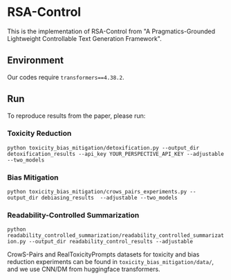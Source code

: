 # RSA-Control

This is the implementation of RSA-Control from "A Pragmatics-Grounded Lightweight Controllable Text Generation Framework". 

## Environment

Our codes require `transformers==4.38.2`.

## Run

To reproduce results from the paper, please run:

### Toxicity Reduction
`python toxicity_bias_mitigation/detoxification.py --output_dir detoxification_results --api_key YOUR_PERSPECTIVE_API_KEY --adjustable --two_models`

### Bias Mitigation
`python toxicity_bias_mitigation/crows_pairs_experiments.py --output_dir debiasing_results  --adjustable --two_models`

### Readability-Controlled Summarization
`python readability_controlled_summarization/readability_controlled_summarization.py --output_dir readability_control_results --adjustable`

CrowS-Pairs and RealToxicityPrompts datasets for toxicity and bias reduction experiments can be found in `toxicity_bias_mitigation/data/`, and we use CNN/DM from huggingface transformers.

